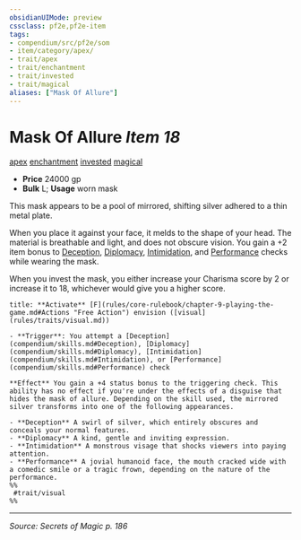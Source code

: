 ```yaml
---
obsidianUIMode: preview
cssclass: pf2e,pf2e-item
tags:
- compendium/src/pf2e/som
- item/category/apex/
- trait/apex
- trait/enchantment
- trait/invested
- trait/magical
aliases: ["Mask Of Allure"]
---
```

# Mask Of Allure *Item 18*  
[apex](apex.md "Apex Item Trait")  [enchantment](enchantment.md "Enchantment School Trait")  [invested](invested.md "Invested Item Trait")  [magical](magical.md "Magical Item Trait")  

- **Price** 24000 gp
- **Bulk** L; **Usage** worn mask

This mask appears to be a pool of mirrored, shifting silver adhered to a thin metal plate.

When you place it against your face, it melds to the shape of your head. The material is breathable and light, and does not obscure vision. You gain a +2 item bonus to [Deception](skills.md#Deception), [Diplomacy](skills.md#Diplomacy), [Intimidation](skills.md#Intimidation), and [Performance](skills.md#Performance) checks while wearing the mask.

When you invest the mask, you either increase your Charisma score by 2 or increase it to 18, whichever would give you a higher score.

```ad-embed-ability
title: **Activate** [F](rules/core-rulebook/chapter-9-playing-the-game.md#Actions "Free Action") envision ([visual](rules/traits/visual.md))

- **Trigger**: You attempt a [Deception](compendium/skills.md#Deception), [Diplomacy](compendium/skills.md#Diplomacy), [Intimidation](compendium/skills.md#Intimidation), or [Performance](compendium/skills.md#Performance) check

**Effect** You gain a +4 status bonus to the triggering check. This ability has no effect if you're under the effects of a disguise that hides the mask of allure. Depending on the skill used, the mirrored silver transforms into one of the following appearances.

- **Deception** A swirl of silver, which entirely obscures and conceals your normal features.
- **Diplomacy** A kind, gentle and inviting expression.
- **Intimidation** A monstrous visage that shocks viewers into paying attention.
- **Performance** A jovial humanoid face, the mouth cracked wide with a comedic smile or a tragic frown, depending on the nature of the performance.  
%%
 #trait/visual 
%%
```


---
*Source: Secrets of Magic p. 186*